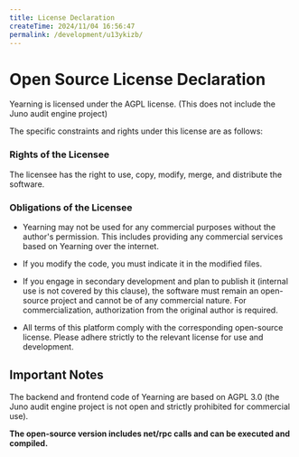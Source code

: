 ```yaml
---
title: License Declaration
createTime: 2024/11/04 16:56:47
permalink: /development/u13ykizb/
---
```


# Open Source License Declaration

Yearning is licensed under the AGPL license. (This does not include the Juno audit engine project)

The specific constraints and rights under this license are as follows:

### Rights of the Licensee

The licensee has the right to use, copy, modify, merge, and distribute the software.

### Obligations of the Licensee

* Yearning may not be used for any commercial purposes without the author's permission. This includes providing any commercial services based on Yearning over the internet.

* If you modify the code, you must indicate it in the modified files.

* If you engage in secondary development and plan to publish it (internal use is not covered by this clause), the software must remain an open-source project and cannot be of any commercial nature. For commercialization, authorization from the original author is required.

* All terms of this platform comply with the corresponding open-source license. Please adhere strictly to the relevant license for use and development.

## Important Notes

The backend and frontend code of Yearning are based on AGPL 3.0 (the Juno audit engine project is not open and strictly prohibited for commercial use).

**The open-source version includes net/rpc calls and can be executed and compiled.**